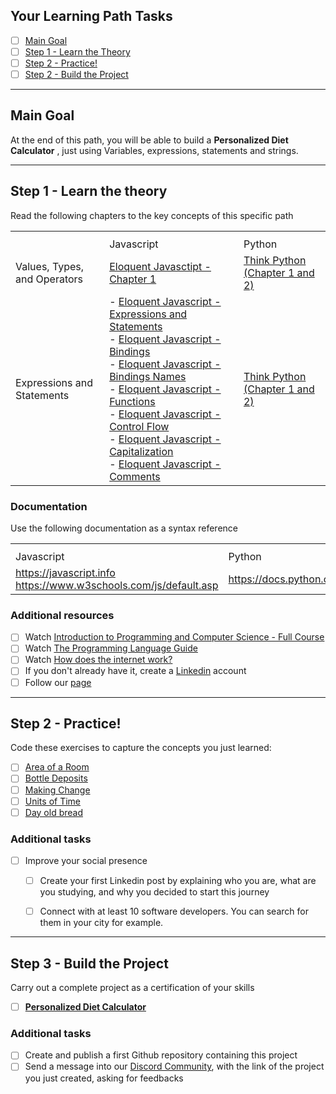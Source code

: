 ## Your Learning Path Tasks

- [ ] [Main Goal](#main-goal)
- [ ] [Step 1 - Learn the Theory](#step-1---learn-the-theory)
- [ ] [Step 2 - Practice!](#step-2---practice)
- [ ] [Step 2 - Build the Project](#step-3---build-the-project)
  
<hr>

## **Main Goal**

At the end of this path, you will be able to build a **Personalized Diet Calculator** , just using Variables, expressions, statements and strings.

<hr>

## **Step 1** - Learn the theory

Read the following chapters to the key concepts of this specific path

<table>
    <th>
        <tr>
            <td></td>
            <td>Javascript</td>
            <td>Python</td>
        </tr>
    </th>
    <tr>
        <td>Values, Types, and Operators</td>
        <td><a href="https://eloquentjavascript.net/01_values.html">Eloquent Javasctipt - Chapter 1</a></td>
        <td><a href="https://greenteapress.com/thinkpython2/thinkpython2.pdf">Think Python (Chapter 1 and 2)</a></td>
    </tr>
    <tr>
        <td>Expressions and Statements</td>
        <td>
          - <a href="https://eloquentjavascript.net/02_program_structure.html#h_5fUOQZwwHx">Eloquent Javascript - Expressions and Statements</a>
          <br />
          - <a href="https://eloquentjavascript.net/02_program_structure.html#h_lnOC+GBEtu">Eloquent Javascript - Bindings</a>
          <br />
          - <a href="https://eloquentjavascript.net/02_program_structure.html#h_SbWNrIYjdH">Eloquent Javascript - Bindings Names</a>
          <br />
          - <a href="https://eloquentjavascript.net/02_program_structure.html#h_K5Yd6h3Axg">Eloquent Javascript - Functions</a>
          <br />
          - <a href="https://eloquentjavascript.net/02_program_structure.html#h_rDxYNPd65Z">Eloquent Javascript - Control Flow</a>
          <br />
          - <a href="https://eloquentjavascript.net/02_program_structure.html#h_t54vuASjLD">Eloquent Javascript - Capitalization</a>
          <br />
          - <a href="https://eloquentjavascript.net/02_program_structure.html#h_/OBuIOX390">Eloquent Javascript - Comments</a>
          </td>
        <td><a href="https://greenteapress.com/thinkpython2/thinkpython2.pdf">Think Python (Chapter 1 and 2)</a></td>
    </tr>
</table>

### Documentation
Use the following documentation as a syntax reference

<table>
    <th>
        <tr>
            <td>Javascript</td>
            <td>Python</td>
        </tr>
    </th>
    <tr>
        <td>
            <a href="https://javascript.info">https://javascript.info</a>
            <br />
            <a href="https://www.w3schools.com/js/default.asp">https://www.w3schools.com/js/default.asp</a>
        </td>
        <td><a href="https://docs.python.org/3.11/tutorial/index.html">https://docs.python.org/3.11/tutorial/index.html</a></td>
    </tr>
</table>

### **Additional resources**

- [ ]  Watch [Introduction to Programming and Computer Science - Full Course](https://www.youtube.com/watch?v=zOjov-2OZ0E&ab_channel=freeCodeCamp.org)
- [ ]  Watch [The Programming Language Guide](https://youtu.be/2lVDktWK-pc)
- [ ]  Watch [How does the internet work?](https://youtu.be/zN8YNNHcaZc)
- [ ]  If you don't already have it, create a [Linkedin](https://www.linkedin.com/) account
  - [ ]  Follow our [page](https://www.linkedin.com/school/tomorrowdevs)

<hr>

## **Step 2** - Practice!

Code these exercises to capture the concepts you just learned:

- [ ] [Area of a Room](./projects/001-area-of-a-room/)
- [ ] [Bottle Deposits](./projects/002-bottle-deposits/)
- [ ] [Making Change](./projects/003-making-change/)
- [ ] [Units of Time](./projects/004-units-of-time/)
- [ ] [Day old bread](./projects/007-day-old-bread/)

### **Additional tasks**

- [ ]  Improve your social presence
    - [ ]  Create your first Linkedin post by explaining who you are, what are you studying, and why you decided to start this journey
    - [ ]  Connect with at least 10 software developers. You can search for them in your city for example.


<hr>

## **Step 3** - Build the Project
Carry out a complete project as a certification of your skills

- [ ] [**Personalized Diet Calculator**](./projects/final-project/)

### **Additional tasks**

- [ ] Create and publish a first Github repository containing this project
- [ ] Send a message into our [Discord Community](https://discord.gg/4G5nbXRunZ), with the link of the project you just created, asking for feedbacks